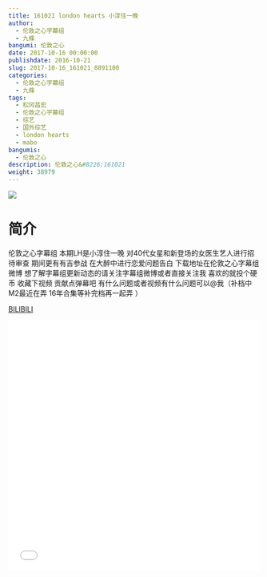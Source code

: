 ```yaml
---
title: 161021 london hearts 小淳住一晚
author: 
  - 伦敦之心字幕组
  - 九條
bangumi: 伦敦之心
date: 2017-10-16 00:00:00
publishdate: 2016-10-21
slug: 2017-10-16_161021_8891100
categories: 
  - 伦敦之心字幕组
  - 九條
tags: 
  - 松冈昌宏
  - 伦敦之心字幕组
  - 综艺
  - 国外综艺
  - london hearts
  - mabo
bangumis: 
  - 伦敦之心
description: 伦敦之心&#8226;161021
weight: 38979
---
```


![](https://i.imgur.com/vtOdH5b.jpg)

# 简介  
伦敦之心字幕组 本期LH是小淳住一晚 对40代女星和新登场的女医生艺人进行招待审查 期间更有有吉参战 在大醉中进行恋爱问题告白 下载地址在伦敦之心字幕组微博 想了解字幕组更新动态的请关注字幕组微博或者直接关注我 喜欢的就投个硬币 收藏下视频 贡献点弹幕吧 有什么问题或者视频有什么问题可以@我（补档中 M2最近在弄 16年合集等补完档再一起弄 ）

  [BILIBILI](https://www.bilibili.com/video/av8891100/)


  <iframe src="//www.bilibili.com/html/html5player.html?cid=14672808&aid=8891100" width="100%" height="500" frameborder="0" allowfullscreen="allowfullscreen"></iframe>

